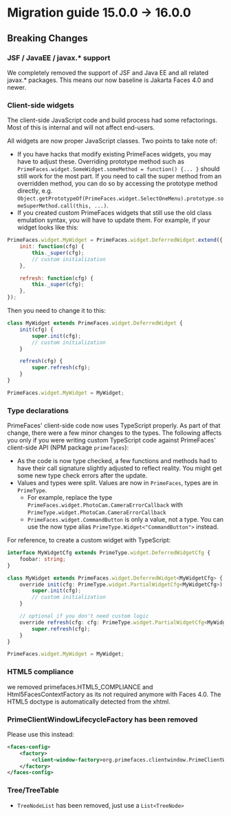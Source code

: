 # Migration guide 15.0.0 -> 16.0.0

## Breaking Changes

### JSF / JavaEE / javax.* support

We completely removed the support of JSF and Java EE and all related javax.* packages.
This means our now baseline is Jakarta Faces 4.0 and newer.

### Client-side widgets

The client-side JavaScript code and build process had some refactorings. Most of this is internal and
will not affect end-users.

All widgets are now proper JavaScript classes. Two points to take note of:

* If you have hacks that modify existing PrimeFaces widgets, you may have to adjust these.
  Overriding prototype method such as `PrimeFaces.widget.SomeWidget.someMethod = function() {... }`
  should still work for the most part. If you need to call the super method from an overridden
  method, you can do so by accessing the prototype method directly, e.g.
  `Object.getPrototypeOf(PrimeFaces.widget.SelectOneMenu).prototype.someSuperMethod.call(this, ...)`.
* If you created custom PrimeFaces widgets that still use the old class emulation syntax,
  you will have to update them. For example, if your widget looks like this:

```js
PrimeFaces.widget.MyWidget = PrimeFaces.widget.DeferredWidget.extend({
    init: function(cfg) {
        this._super(cfg);
        // custom initialization
    },

    refresh: function(cfg) {
        this._super(cfg);
    },
});
```

Then you need to change it to this:

```js
class MyWidget extends PrimeFaces.widget.DeferredWidget {
    init(cfg) {
        super.init(cfg);
        // custom initialization
    }

    refresh(cfg) {
        super.refresh(cfg);
    }
}

PrimeFaces.widget.MyWidget = MyWidget;
```

### Type declarations

PrimeFaces' client-side code now uses TypeScript properly. As part of that change,
there were a few minor changes to the types. The following affects you only if
you were writing custom TypeScript code against PrimeFaces' client-side API
(NPM package `primefaces`):

* As the code is now type checked, a few functions and methods had to have their
  call signature slightly adjusted to reflect reality. You might get some new
  type check errors after the update.
* Values and types were split. Values are now in `PrimeFaces`, types are in
  `PrimeType`. 
  * For example, replace the type `PrimeFaces.widget.PhotoCam.CameraErrorCallback`
    with `PrimeType.widget.PhotoCam.CameraErrorCallback`
  * `PrimeFaces.widget.CommandButton` is only a value, not a type. You can
    use the now type alias `PrimeType.Widget<"CommandButton">` instead.

For reference, to create a custom widget with TypeScript:

```ts
interface MyWidgetCfg extends PrimeType.widget.DeferredWidgetCfg {
    foobar: string;
}

class MyWidget extends PrimeFaces.widget.DeferredWidget<MyWidgetCfg> {
    override init(cfg: PrimeType.widget.PartialWidgetCfg<MyWidgetCfg>): void {
        super.init(cfg);
        // custom initialization
    }

    // optional if you don't need custom logic
    override refresh(cfg: cfg: PrimeType.widget.PartialWidgetCfg<MyWidgetCfg>): void {
        super.refresh(cfg);
    }
}

PrimeFaces.widget.MyWidget = MyWidget;
```

### HTML5 compliance

we removed primefaces.HTML5_COMPLIANCE and Html5FacesContextFactory as its not required anymore with Faces 4.0. The HTML5 doctype is automatically detected from the xhtml.

### PrimeClientWindowLifecycleFactory has been removed

Please use this instead:

```xml
<faces-config>
    <factory>
        <client-window-factory>org.primefaces.clientwindow.PrimeClientWindowFactory</client-window-factory>
    </factory>
</faces-config>
```

### Tree/TreeTable

* `TreeNodeList` has been removed, just use a `List<TreeNode>`